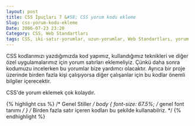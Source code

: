 ```yaml
---
layout: post
title: CSS İpuçları 7 &#58; CSS yorum kodu ekleme
Slug: css-yorum-kodu-ekleme
Date: 2006-07-23 23:20
Category: CSS, Web Standartları
tags: CSS, iki-satır-yorumlar, uzun-yorumlar, Web Standartları, yorum
---
```


CSS kodlarımızı yazdığımızda kod yapımız, kullandığımız teknikleri ve
diğer özel uygulamalarımız için yorum satırları eklemeliyiz. Çünkü daha
sonra kodumuzu incelerken bu yorumlar bize yardımcı olacaktır. Ayrıca
bir proje üzerinde birden fazla kişi çalışıyorsa diğer çalışanlar için
bu kodlar önemli bilgiler içerecektir.

CSS'de yorum eklemek çok kolaydır.

{% highlight css %}
/* Genel Stiller */
body {
    font-size: 67.5%;
    /* genel font tanımı */
}
/* Birden fazla satır 
   içeren kodları bu şekilde 
   kullanabilriz. */
{% endhighlight %}

